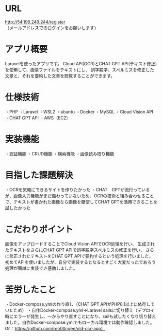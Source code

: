 # URL
http://54.199.249.244/register 
（メールアドレスでのログインをお願いします）    

# アプリ概要   
Laravelを使ったアプリです。
Cloud API(OCR)とCHAT GPT API(テキスト修正)を使用して、画像ファイルをテキストにし、
誤字脱字、スペルミスを修正した文章と、それを要約した文章を閲覧することができます。

# 仕様技術
・PHP
・Laravel
・WSL2
・ubuntu
・Docker
・MySQL
・Cloud Vision API
・CHAT GPT API
・AWS（EC2）

# 実装機能
・認証機能
・CRUD機能
・検索機能
・画像読み取り機能

# 目指した課題解決
・OCRを気軽にできるサイトを作りたかった
・CHAT　GPTが流行っているが、画像入力機能がまだ備わっていないため、OCRの技術と組み合わせることで、テキストが書かれた画像なら画像を駆使してCHAT GPTを活用できることを試したかった

# こだわりポイント
画像をアップロードすることでCloud Vision APIでOCR処理を行い、
生成されたテキストをさらにCHAT GPT APIで誤字脱字スペルミスの修正を行い、
さらに修正されたテキストをCHAT GPT APIで要約するという処理を行いました。
初めてAPIを使いましたが、自分で実装するとなるとすごく大変だったであろう処理が簡単に実装でき感動しました。
    
# 苦労したこと
・Docker-compose.ymlの作り直し（CHAT GPT APIがPHP8.1以上に依存していたため）
・自作Docker-compose.yml→Laravel sailsに切り替え（デプロイ時にエラーが発生し、一からやり直すことになり、sailも試したくなり切り替えました。自作Docker-compose.ymlでもローカル環境では動作確認しました。Git：https://github.com/reo00ngee/old-ocr-app）  
    

